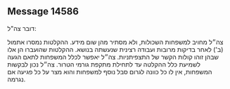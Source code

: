 ## Message 14586

דובר צה"ל:

צה״ל מחויב למשפחות השכולות, ולא מסתיר מהן שום מידע. ההקלטות נמסרו אתמול (ב') לאחר בדיקות מרובות ועבודה רצינית שנעשתה בנושא. ההקלטות שהועברו הן אלו שבהן זוהו קולות הקשר של התצפיתניות. צה״ל יאפשר לכלל המשפחות לתאם הגעה לשמיעת כלל ההקלטה עד לתחילת מתקפת גורמי הטרור. צה״ל נכון לבקשות המשפחות, אין לו כל כוונה לגרום סבל נוסף למשפחות והוא מצר על כל פגיעה אם נגרמה.

